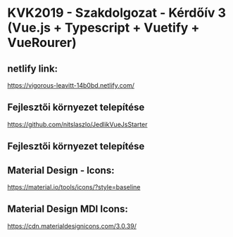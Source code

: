 # KVK2019 - Szakdolgozat - Kérdőív 3 (Vue.js + Typescript + Vuetify + VueRourer)

## netlify link:
https://vigorous-leavitt-14b0bd.netlify.com/

## Fejlesztői környezet telepítése
https://github.com/nitslaszlo/JedlikVueJsStarter

## Fejlesztői környezet telepítése

## Material Design - Icons:
https://material.io/tools/icons/?style=baseline

## Material Design MDI Icons:
https://cdn.materialdesignicons.com/3.0.39/